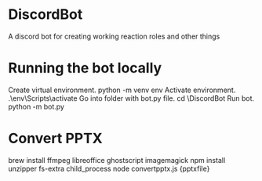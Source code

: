 # DiscordBot

A discord bot for creating working reaction roles and other things

# Running the bot locally

Create virtual environment.
python -m venv env
Activate environment.
.\env\Scripts\activate
Go into folder with bot.py file.
cd \DiscordBot
Run bot.
python -m bot.py

# Convert PPTX

brew install ffmpeg libreoffice ghostscript imagemagick
npm install unzipper fs-extra child_process
node convertpptx.js {pptxfile}

